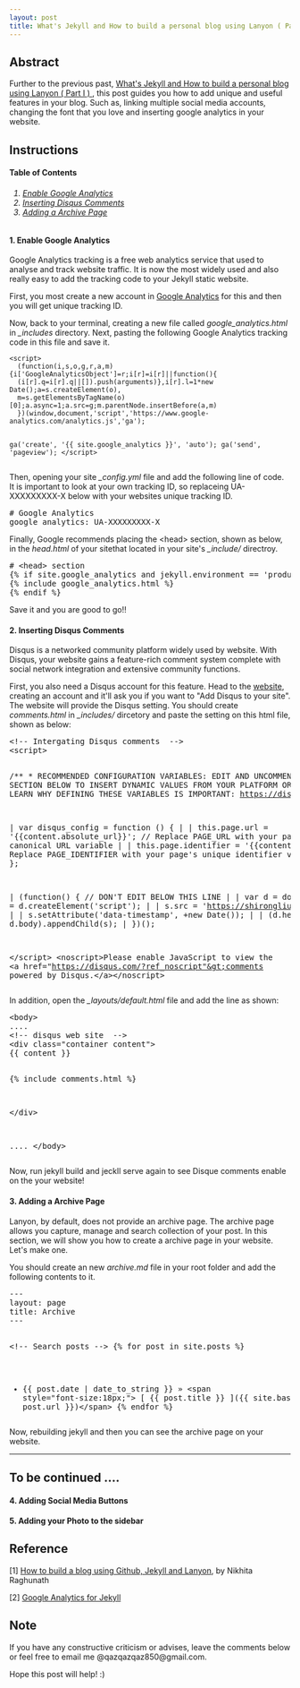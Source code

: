 ```yaml
---
layout: post
title: What's Jekyll and How to build a personal blog using Lanyon ( Part II )
---
```


## Abstract

Further to the previous past,
<a href="{{ site.baseurl }}/2018-09-09/whats-jekyll-part-I/">
  What's Jekyll and How to build a personal blog using Lanyon ( Part I )
</a>, this post guides you how to add unique and useful features in your blog. Such as, linking multiple social media accounts, changing the font that you love and inserting google analytics in your website.

## Instructions

<h4><a name="TableContent"></a> Table of Contents</h4>

<h6><ol> 
	<li><a href="#EnableAnalytics">Enable Google Analytics</a></li>
	<li><a href="#InsertDisqus">Inserting Disqus Comments</a></li>
	<li><a href="#AddArchive">Adding a Archive Page</a></li>
</ol></h6>

<h4><a name="EnableAnalytics"></a>  1. Enable Google Analytics</h4>

Google Analytics tracking is a free web analytics service that used to analyse and track website traffic. It is now the most widely used and also really easy to add the tracking code to your Jekyll static website.

First, you most create a new account in [Google Analytics](https://www.google.com/url?sa=t&rct=j&q=&esrc=s&source=web&cd=1&ved=2ahUKEwibhsvpisLdAhXHWrwKHRPTDPcQFjAAegQIAxAC&url=https%3A%2F%2Fanalytics.google.com%2F&usg=AOvVaw1Jx9i6a4S_nl7I67YnB98r) for this and then you will get unique tracking ID.

Now, back to your terminal, creating a new file called *google\_analytics.html* in *\_includes* directory. Next, pasting the following Google Analytics tracking code in this file and save it.

<div class="language-shell highlighter-rouge">
<pre class="highlight"><code>&lt;script&gt;
  (function(i,s,o,g,r,a,m){i['GoogleAnalyticsObject']=r;i[r]=i[r]||function(){
  (i[r].q=i[r].q||[]).push(arguments)},i[r].l=1&#42;new Date();a=s.createElement(o),
  m=s.getElementsByTagName(o)[0];a.async=1;a.src=g;m.parentNode.insertBefore(a,m)
  })(window,document,'script','https://www.google-analytics.com/analytics.js','ga');

  ga('create', '&#123;&#123; site.google_analytics &#125;&#125;', 'auto');
  ga('send', 'pageview');
&lt;/script&gt;
</code></pre></div>

Then, opening your site *\_config.yml* file and add the following line of code. It is important to look at your own tracking ID, so replaceing UA-XXXXXXXXX-X below with your websites unique tracking ID. 

<div class="language-shell highlighter-rouge">
<pre class="highlight"># Google Analytics
google_analytics: UA-XXXXXXXXX-X 
</pre></div>

Finally, Google recommends placing the &lt;head&gt; section, shown as below, in the *head.html* of your sitethat located in your site's *\_include/* directroy.

<div class="language-shell highlighter-rouge">
<pre class="highlight"># &lt;head&gt; section
&#123;% if site.google_analytics and jekyll.environment == 'production' %&#125;
&#123;% include google_analytics.html %&#125;
&#123;% endif %&#125;
</pre></div>

Save it and you are good to go!! 

<h4><a name="InsertDisqus"></a>  2. Inserting Disqus Comments</h4>

Disqus is a networked community platform widely used by website. With Disqus, your website gains a feature-rich comment system complete with social network integration and extensive community functions. 


First, you also need a Disqus account for this feature. Head to the [website](https://disqus.com), creating an account and it'll ask you if you want to "Add Disqus to your site". The website will provide the Disqus setting. You should create *comments.html* in *_includes/* dircetory and paste the setting on this html file, shown as below:

<div class="language-shell highlighter-rouge">
<pre class="highlight">&lt;!-- Intergating Disqus comments  --&gt;                                               &lt;div id="disqus_thread"&gt;&lt;/div&gt;
&lt;script&gt;

/&#42;&#42;
&#42;  RECOMMENDED CONFIGURATION VARIABLES: EDIT AND UNCOMMENT THE SECTION BELOW TO INSERT DYNAMIC VALUES FROM YOUR PLATFORM OR CMS.
&#42;  LEARN WHY DEFINING THESE VARIABLES IS IMPORTANT: https://disqus.com/admin/universalcode/#configuration-variables&#42;/

|   var disqus_config = function () &#123;
|   |   this.page.url = '&#123;&#123;content.absolute_url&#125;&#125;';  // Replace PAGE_URL with your page's canonical URL variable
|   |   this.page.identifier = '&#123;&#123;content_id&#125;&#125;'; // Replace PAGE_IDENTIFIER with your page's unique identifier variable
|   &#125;;

|   (function() &#123; // DON'T EDIT BELOW THIS LINE
|   |   var d = document, s = d.createElement('script');
|   |   s.src = 'https://shirongliu.disqus.com/embed.js';
|   |   s.setAttribute('data-timestamp', +new Date());
|   |   (d.head || d.body).appendChild(s);
|   &#125;)();

&lt;/script&gt;
&lt;noscript&gt;Please enable JavaScript to view the &lt;a href="https://disqus.com/?ref_noscript"&gt;comments powered by Disqus.&lt;/a&gt;&lt;/noscript&gt;
</pre></div>

In addition, open the *_layouts/default.html* file and add the line as shown:

<div class="language-shell highlighter-rouge">
<pre class="highlight">&lt;body&gt;
....
&lt;!-- disqus web site  --&gt;
&lt;div class="container content"&gt;
&#123;&#123; content &#125;&#125;

  &#123;% include comments.html %&#125;

&lt;/div&gt;

....
&lt;/body&gt;
</pre></div>

Now, run jekyll build and jeckll serve again to see Disque comments enable on the your website!

<h4><a name="AddArchive"></a>  3. Adding a Archive Page</h4>

Lanyon, by default, does not provide an archive page. The archive page allows you capture, manage and search collection of your post. In this section, we will show you how to create a archive page in your website. Let's make one. 

You should create an new *archive.md* file in your root folder and add the following contents to it.

<div class="language-shell highlighter-rouge">
<pre class="highlight">---
layout: page
title: Archive
---

&lt;!-- Search posts --&gt;
&#123;% for post in site.posts %&#125;
  * &#123;&#123; post.date | date_to_string &#125;&#125; &raquo;
  &lt;span style="font-size:18px;"&gt; [ &#123;&#123; post.title &#125;&#125; ](&#123;&#123; site.baseurl &#125;&#125;/&#123;&#123; post.url &#125;&#125;)&lt;/span&gt;
&#123;% endfor %&#125;
</pre></div>

Now, rebuilding jekyll and then you can see the archive page on your website. 

------------------------------------------------------------------
To be continued ....
------------------------------------------------------------------

<h4><a name="AddSocial"></a>  4. Adding Social Media Buttons</h4>


<h4><a name="AddPhoto"></a>  5. Adding your Photo to the sidebar</h4>

## Reference
[1] [How to build a blog using Github, Jekyll and Lanyon](https://nikhita.github.io//build-blog-using-github-jekyll#using-lanyon), by Nikhita Raghunath

[2] [Google Analytics for Jekyll](https://desiredpersona.com/google-analytics-jekyll/)

## Note
<p>If you have any constructive criticism or advises, leave the comments below or feel free to email me @qazqazqaz850@gmail.com.

Hope this post will help! :)
</p>
